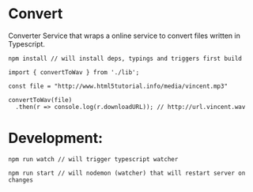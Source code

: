 # Convert

Converter Service that wraps a online service to convert files
written in Typescript.

```
npm install // will install deps, typings and triggers first build 
```

```
import { convertToWav } from './lib';

const file = "http://www.html5tutorial.info/media/vincent.mp3"

convertToWav(file)
  .then(r => console.log(r.downloadURL)); // http://url.vincent.wav

```

# Development:
```
npm run watch // will trigger typescript watcher 
```
```
npm run start // will nodemon (watcher) that will restart server on changes 
```

